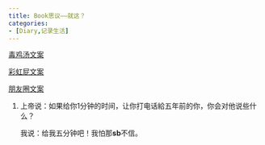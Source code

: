 ```yaml
---
title: Book思议——就这？
categories:
- [Diary,记录生活]
---
```


[毒鸡汤文案](https://du.shadiao.app/)

[彩虹屁文案](https://chp.shadiao.app/)

[朋友圈文案](https://pyq.shadiao.app/)

1. 上帝说：如果给你1分钟的时间，让你打电话給五年前的你，你会对他说些什么？

   我说：给我五分钟吧！我怕那**sb**不信。

